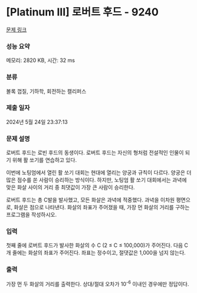 # [Platinum III] 로버트 후드 - 9240 

[문제 링크](https://www.acmicpc.net/problem/9240) 

### 성능 요약

메모리: 2820 KB, 시간: 32 ms

### 분류

볼록 껍질, 기하학, 회전하는 캘리퍼스

### 제출 일자

2024년 5월 24일 23:37:13

### 문제 설명

<p>로버트 후드는 로빈 후드의 동생이다. 로버트 후드는 자신의 형처럼 전설적인 인물이 되기 위해 활 쏘기를 연습하고 있다.</p>

<p>이번에 노팅엄에서 열린 활 쏘기 대회는 현대에 열리는 양궁과 규칙이 다르다. 양궁은 더 많은 점수를 쏜 사람이 승리하는 방식이다. 하지만, 노팅엄 활 쏘기 대회에서는 과녁에 맞은 화살 사이의 거리 중 최댓값이 가장 큰 사람이 승리한다.</p>

<p>로버트 후드는 총 C발을 발사했고, 모든 화살은 과녁에 적중했다. 과녁을 이차원 평면으로, 화살은 점으로 나타낸다. 화살의 좌표가 주어졌을 때, 가장 먼 화살의 거리를 구하는 프로그램을 작성하시오.</p>

### 입력 

 <p>첫째 줄에 로버트 후드가 발사한 화살의 수 C (2 ≤ C ≤ 100,000)가 주어진다. 다음 C개 줄에는 화살의 좌표가 주어진다. 좌표는 정수이고, 절댓값은 1,000을 넘지 않는다.</p>

### 출력 

 <p>가장 먼 두 화살의 거리를 출력한다. 상대/절대 오차가 10<sup>-6</sup> 이내인 경우에만 정답이다.</p>

